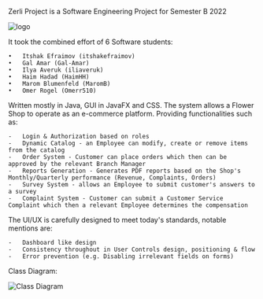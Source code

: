 Zerli Project is a Software Engineering Project for Semester B 2022


![logo](https://user-images.githubusercontent.com/98986926/178099578-f406206d-4d2c-4b6a-8e61-4eda448b45b2.png)



It took the combined effort of 6 Software students:

	•	Itshak Efraimov (itshakefraimov)
	•	Gal Amar (Gal-Amar)
	•	Ilya Averuk (iliaveruk)
	•	Haim Hadad (HaimHH)
	•	Marom Blumenfeld (MaromB)
	•	Omer Rogel (Omerr510)

Written mostly in Java, GUI in JavaFX and CSS.
The system allows a Flower Shop to operate as an e-commerce platform. Providing functionalities such as:

	-	Login & Authorization based on roles
	-	Dynamic Catalog - an Employee can modify, create or remove items from the catalog
	-	Order System - Customer can place orders which then can be approved by the relevant Branch Manager
	-	Reports Generation - Generates PDF reports based on the Shop's Monthly/Quarterly performance (Revenue, Complaints, Orders)
	-	Survey System - allows an Employee to submit customer's answers to a survey
	-	Complaint System - Customer can submit a Customer Service Complaint which then a relevant Employee determines the compensation

The UI/UX is carefully designed to meet today's standards, notable mentions are:

	-	Dashboard like design
	-	Consistency throughout in User Controls design, positioning & flow
	-	Error prevention (e.g. Disabling irrelevant fields on forms)


Class Diagram: 
 
![Class Diagram](https://github.com/Gal-Amar/Zerli/assets/98986926/9aa5d7aa-8eb6-4d5b-a4d0-77368552669d)


	



  
